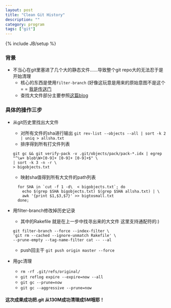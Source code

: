 ```yaml
---
layout: post
title: "Clean Git History"
description: ""
category: program
tags: ["git"]
---
```

{% include JB/setup %}

### 背景
* 不当心在git里塞进了几个大的静态文件……导致整个git repo大的无法忍于是开始清理
  * 核心的东西是使用`filter-branch` (好像这玩意是用来的原始意图不是这个= = [我是传送门](https://help.github.com/articles/remove-sensitive-data/) 
  * 查找大文件部分主要参照[这篇blog](http://naleid.com/blog/2012/01/17/finding-and-purging-big-files-from-git-history)

### 具体的操作三步
* 从git历史里找出大文件
  * 对所有文件的sha进行输出 `git rev-list --objects --all | sort -k 2 | uniq > allsha.txt`
  * 排序得到所有打文件列表 

  ```
  git gc && git verify-pack -v .git/objects/pack/pack-*.idx | egrep "^\w+ blob\W+[0-9]+ [0-9]+ [0-9]+$" \
  | sort -k 3 -n -r \
  > bigobjects.txt
  ```
  * 映射sha值得到所有大文件的path列表

  ```
    for SHA in `cut -f 1 -d\  < bigobjects.txt`; do
      echo $(grep $SHA bigobjects.txt) $(grep $SHA allsha.txt) | \
      awk '{print $1,$3,$7}' >> bigtosmall.txt
    done;
  ```
* 用filter-branch修改掉历史记录
  * 其中的Rakefile 就是在上一步中找寻出来的大文件 这里支持通配符的:)

  ```
  git filter-branch --force --index-filter \
  'git rm --cached --ignore-unmatch Rakefile' \
  --prune-empty --tag-name-filter cat -- --al
  ```
  * push回主干
    `git push origin master --force`
* 用gc清理
  * `rm -rf .git/refs/original/`
  * `git reflog expire --expire=now --all`
  * `git gc --prune=now`
  * `git gc --aggressive --prune=now`

#### 这次成果成功把.git 从130M成功清理成5M哦耶！